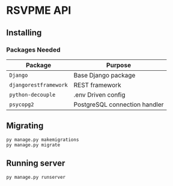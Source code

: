# RSVPME API

## Installing

### Packages Needed
|Package|Purpose|
|-------|-------|
| `Django` | Base Django package |
| `djangorestframework` | REST framework |
| `python-decouple` | .env Driven config |
| `psycopg2` | PostgreSQL connection handler |

## Migrating

```
py manage.py makemigrations
py manage.py migrate
```

## Running server

```
py manage.py runserver
```